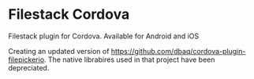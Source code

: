 # Filestack Cordova
Filestack plugin for Cordova. Available for Android and iOS

Creating an updated version of https://github.com/dbaq/cordova-plugin-filepickerio. 
The native librabires used in that project have been depreciated.
